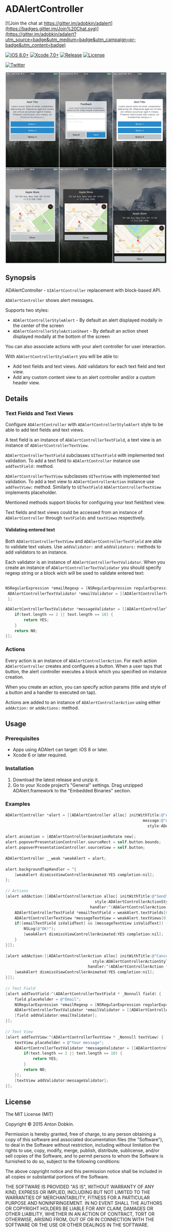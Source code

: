 # ADAlertController

[![Join the chat at https://gitter.im/adobkin/adalert](https://badges.gitter.im/Join%20Chat.svg)](https://gitter.im/adobkin/adalert?utm_source=badge&utm_medium=badge&utm_campaign=pr-badge&utm_content=badge)

[![iOS 8.0+](http://img.shields.io/badge/iOS-8.0%2B-blue.svg)]()
[![Xcode 7.0+](http://img.shields.io/badge/Xcode-7.0%2B-blue.svg)]()
[![Release](https://img.shields.io/github/release/adobkin/ADAlert.svg)](/releases)
[![License](http://img.shields.io/badge/License-MIT-lightgrey.svg)](/LICENSE)

[![Twitter](https://img.shields.io/badge/Twitter-@a_dobkin-55ACEE.svg)](http://twitter.com/a_dobkin)

![](screens/screens.png)

## Synopsis

ADAlertController - `UIAlertController` replacement with block-based API.

`ADAlertController` shows alert messages.

Supports two styles:

- `ADAlertControllerStyleAlert` - By default an alert displayed modally in the center of the screen
- `ADAlertControllerStyleActionSheet` - By default an action sheet displayed modally at the bottom of the screen

You can also associate actions with your alert controller for user interaction.

With `ADAlertControllerStyleAlert` you will be able to:

 * Add text fields and text views. Add validators for each text field and text view.
 * Add any custom content view to an alert controller and/or a custom header view.

## Details

### Text Fields and Text Views

Configure `ADAlertController` with `ADAlertControllerStyleAlert` style to be able to add text fields and text views.

A text field is an instance of `ADAlertControllerTextField`, a text view is an instance of `ADAlertControllerTextView`.

`ADAlertControllerTextField` subclasses `UITextField` with implemented text validation.
To add a text field to `ADAlertController` instance use `addTextField:` method.

`ADAlertControllerTextView` subclasses `UITextView` with implemented text validation. To add a text view to `ADAlertControllerAction` instance use `addTextView:` method. Similarly to `UITextField` `ADAlertControllerTextView` implements placeholder.

Mentioned methods support blocks for configuring your text field/text view.

Text fields and text views could be accessed from an instance of `ADAlertController` through `textFields` and `textViews` respectively.

#### Validating entered text

Both `ADAlertControllerTextView` and `ADAlertControllerTextField` are able to validate text values. Use `addValidator:` and `addValidators:` methods to add validators to an instance.

Each validator is an instance of `ADAlertControllerTextValidator`. When you create an instance of `ADAlertControllerTextValidator` you should specify regexp string or a block wich will be used to validate entered text:

```objective-c

NSRegularExpression *emailRegexp = [NSRegularExpression regularExpressionWithPattern:@"^[A-Z0-9a-z\\._%+-]+@([A-Za-z0-9-]+\\.)+[A-Za-z]{2,6}$" options:0 error:nil]
 ADAlertControllerTextValidator *emailValidator = [[ADAlertControllerTextValidator alloc] initWithRegexp: emailRegexp];
 ];
```

```objective-c
ADAlertControllerTextValidator *messageValidator = [[ADAlertControllerTextValidator alloc] initWithValidateBlock:^BOOL(NSString * _Nonnull text) {
    if(text.length == 2 || text.length == 10) {
        return YES;
    }
    return NO;
}];
```

### Actions

Every action is an instance of `ADAlertControllerAction`. For each action `ADAlertController`
creates and configures a button. When a user taps that button, the alert controller executes
a block which you specified on instance creation.

When you create an action, you can specify action params (title and style of a button and a handler to executed on tap).

Actions are added to an instance of `ADAlertControllerAction` using either `addAction:` or `addActions:` method.

## Usage

### Prerequisites

- Apps using ADAlert can target: iOS 8 or later.
- Xcode 6 or later required.

### Installation

1. Download the latest release and unzip it.
2. Go to your Xcode project’s "General" settings. Drag unzipped ADAlert.framework to the "Embedded Binaries" section.

### Examples

```objective-c
ADAlertController *alert = [[ADAlertController alloc] initWithTitle:@"Alert title"
                                                            message:@"Alert message"
                                                              style:ADAlertControllerStyleAlert];

alert.animation = [ADAlertControllerAnimationRotate new];
alert.popoverPresentationController.sourceRect = self.button.bounds;
alert.popoverPresentationController.sourceView = self.button;

ADAlertController __weak *weakAlert = alert;

alert.backgroundTapHandler = ^{
    [weakAlert dismissViewControllerAnimated:YES completion:nil];
};

// Actions
[alert addAction:[[ADAlertControllerAction alloc] initWithTitle:@"Send"
                                       style:ADAlertControllerActionStyleDefault
                                     handler:^(ADAlertControllerAction *action) {
    ADAlertControllerTextField *emailTextField = weakAlert.textFields[0];
    ADAlertControllerTextView *messageTextView = weakAlert.textViews[0];
    if([emailTextField isValidText] && [messageTextView isValidText]) {
        NSLog(@"OK!");
        [weakAlert dismissViewControllerAnimated:YES completion:nil];
    }
}]];

[alert addAction:[[ADAlertControllerAction alloc] initWithTitle:@"Cancel"
                                      style:ADAlertControllerActionStyleCancel
                                    handler:^(ADAlertControllerAction *action) {
    [weakAlert dismissViewControllerAnimated:YES completion:nil];
}]];

// Text Field
[alert addTextField:^(ADAlertControllerTextField * _Nonnull field) {
    field.placeholder = @"Email";
    NSRegularExpression *emailRegexp = [NSRegularExpression regularExpressionWithPattern:@"^[A-Z0-9a-z\\._%+-]+@([A-Za-z0-9-]+\\.)+[A-Za-z]{2,6}$" options:0 error:nil];
    ADAlertControllerTextValidator *emailValidator = [[ADAlertControllerTextValidator alloc] initWithRegexp:emailRegexp];
    [field addValidator:emailValidator];
}];

// Text View
[alert addTextView:^(ADAlertControllerTextView * _Nonnull textView) {
    textView.placeholder = @"Your message";
    ADAlertControllerTextValidator *messageValidator = [[ADAlertControllerTextValidator alloc] initWithValidateBlock:^BOOL(NSString * _Nonnull text) {
        if(text.length == 2 || text.length == 10) {
            return YES;
        }
        return NO;
    }];
    [textView addValidator:messageValidator];
}];

```

## License

The MIT License (MIT)

Copyright © 2015 Anton Dobkin.

Permission is hereby granted, free of charge, to any person obtaining a copy
of this software and associated documentation files (the "Software"), to deal
in the Software without restriction, including without limitation the rights
to use, copy, modify, merge, publish, distribute, sublicense, and/or sell
copies of the Software, and to permit persons to whom the Software is
furnished to do so, subject to the following conditions:

The above copyright notice and this permission notice shall be included in
all copies or substantial portions of the Software.

THE SOFTWARE IS PROVIDED "AS IS", WITHOUT WARRANTY OF ANY KIND, EXPRESS OR
IMPLIED, INCLUDING BUT NOT LIMITED TO THE WARRANTIES OF MERCHANTABILITY,
FITNESS FOR A PARTICULAR PURPOSE AND NONINFRINGEMENT. IN NO EVENT SHALL THE
AUTHORS OR COPYRIGHT HOLDERS BE LIABLE FOR ANY CLAIM, DAMAGES OR OTHER
LIABILITY, WHETHER IN AN ACTION OF CONTRACT, TORT OR OTHERWISE, ARISING FROM,
OUT OF OR IN CONNECTION WITH THE SOFTWARE OR THE USE OR OTHER DEALINGS IN
THE SOFTWARE.
